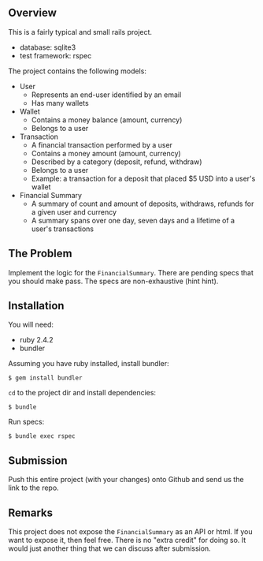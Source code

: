 ## Overview

This is a fairly typical and small rails project.

- database: sqlite3
- test framework: rspec

The project contains the following models:

- User
    - Represents an end-user identified by an email
    - Has many wallets
- Wallet
    - Contains a money balance (amount, currency)
    - Belongs to a user
- Transaction
    - A financial transaction performed by a user
    - Contains a money amount (amount, currency)
    - Described by a category (deposit, refund, withdraw)
    - Belongs to a user
    - Example: a transaction for a deposit that placed $5 USD into a user's wallet
- Financial Summary
    - A summary of count and amount of deposits, withdraws, refunds for a given user and currency
    - A summary spans over one day, seven days and a lifetime of a user's transactions

## The Problem

Implement the logic for the `FinancialSummary`.
There are pending specs that you should make pass.
The specs are non-exhaustive (hint hint).

## Installation

You will need:

- ruby 2.4.2
- bundler

Assuming you have ruby installed, install bundler:

```
$ gem install bundler
```

`cd` to the project dir and install dependencies:

```
$ bundle
```

Run specs:

```
$ bundle exec rspec
```

## Submission

Push this entire project (with your changes) onto Github and send us the link to the repo.

## Remarks

This project does not expose the `FinancialSummary` as an API or html.
If you want to expose it, then feel free. There is no "extra credit" for doing so.
It would just another thing that we can discuss after submission.
